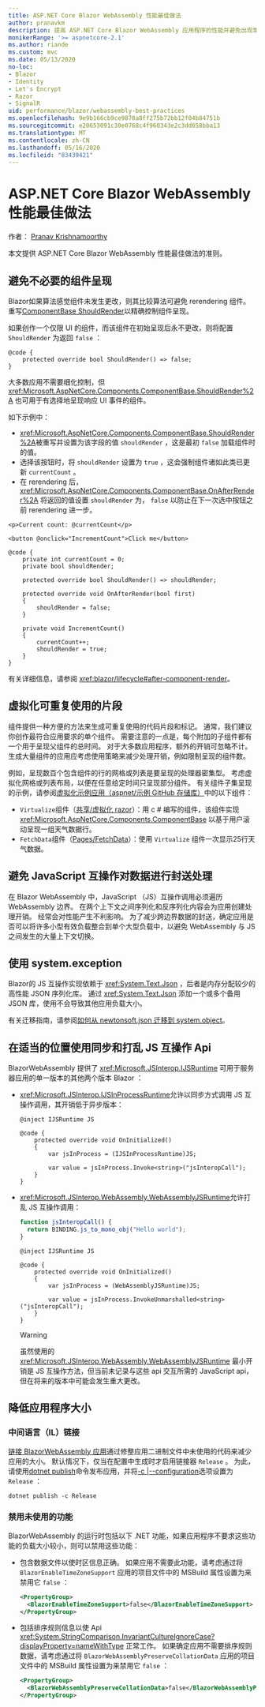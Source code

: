 ```yaml
---
title: ASP.NET Core Blazor WebAssembly 性能最佳做法
author: pranavkm
description: 提高 ASP.NET Core Blazor WebAssembly 应用程序的性能并避免出现常见性能问题的提示。
monikerRange: '>= aspnetcore-2.1'
ms.author: riande
ms.custom: mvc
ms.date: 05/13/2020
no-loc:
- Blazor
- Identity
- Let's Encrypt
- Razor
- SignalR
uid: performance/blazor/webassembly-best-practices
ms.openlocfilehash: 9e9b166cb9ce9870a8ff275b72bb12f04b84751b
ms.sourcegitcommit: e20653091c30e0768c4f960343e2c3dd658bba13
ms.translationtype: MT
ms.contentlocale: zh-CN
ms.lasthandoff: 05/16/2020
ms.locfileid: "83439421"
---
```

# <a name="aspnet-core-blazor-webassembly-performance-best-practices"></a>ASP.NET Core Blazor WebAssembly 性能最佳做法

作者： [Pranav Krishnamoorthy](https://github.com/pranavkm)

本文提供 ASP.NET Core Blazor WebAssembly 性能最佳做法的准则。

## <a name="avoid-unnecessary-component-renders"></a>避免不必要的组件呈现

Blazor如果算法感觉组件未发生更改，则其比较算法可避免 rerendering 组件。 重写[ComponentBase ShouldRender](xref:Microsoft.AspNetCore.Components.ComponentBase.ShouldRender%2A)以精确控制组件呈现。

如果创作一个仅限 UI 的组件，而该组件在初始呈现后永不更改，则将配置 `ShouldRender` 为返回 `false` ：

```razor
@code {
    protected override bool ShouldRender() => false;
}
```

大多数应用不需要细化控制，但 <xref:Microsoft.AspNetCore.Components.ComponentBase.ShouldRender%2A> 也可用于有选择地呈现响应 UI 事件的组件。

如下示例中：

* <xref:Microsoft.AspNetCore.Components.ComponentBase.ShouldRender%2A>被重写并设置为该字段的值 `shouldRender` ，这是最初 `false` 加载组件时的值。
* 选择该按钮时，将 `shouldRender` 设置为 `true` ，这会强制组件诸如此类已更新 `currentCount` 。
* 在 rerendering 后， <xref:Microsoft.AspNetCore.Components.ComponentBase.OnAfterRender%2A> 将返回的值设置 `shouldRender` 为， `false` 以防止在下一次选中按钮之前 rerendering 进一步。

```razor
<p>Current count: @currentCount</p>

<button @onclick="IncrementCount">Click me</button>

@code {
    private int currentCount = 0;
    private bool shouldRender;

    protected override bool ShouldRender() => shouldRender;

    protected override void OnAfterRender(bool first)
    {
        shouldRender = false;
    }

    private void IncrementCount()
    {
        currentCount++;
        shouldRender = true;
    }
}
```

有关详细信息，请参阅 <xref:blazor/lifecycle#after-component-render>。

## <a name="virtualize-re-usable-fragments"></a>虚拟化可重复使用的片段

组件提供一种方便的方法来生成可重复使用的代码片段和标记。 通常，我们建议你创作最符合应用要求的单个组件。 需要注意的一点是，每个附加的子组件都有一个用于呈现父组件的总时间。 对于大多数应用程序，额外的开销可忽略不计。 生成大量组件的应用应考虑使用策略来减少处理开销，例如限制呈现的组件数。

例如，呈现数百个包含组件的行的网格或列表是要呈现的处理器密集型。 考虑虚拟化网格或列表布局，以便在任意给定时间只呈现部分组件。 有关组件子集呈现的示例，请参阅[虚拟化示例应用（aspnet/示例 GitHub 存储库）](https://github.com/aspnet/samples/tree/master/samples/aspnetcore/blazor/Virtualization)中的以下组件：

* `Virtualize`组件（[共享/虚拟化 razor](https://github.com/aspnet/samples/blob/master/samples/aspnetcore/blazor/Virtualization/Shared/Virtualize.cs)）：用 c # 编写的组件，该组件实现 <xref:Microsoft.AspNetCore.Components.ComponentBase> 以基于用户滚动呈现一组天气数据行。
* `FetchData`组件（[Pages/FetchData](https://github.com/aspnet/samples/blob/master/samples/aspnetcore/blazor/Virtualization/Pages/FetchData.razor)）：使用 `Virtualize` 组件一次显示25行天气数据。

## <a name="avoid-javascript-interop-to-marshal-data"></a>避免 JavaScript 互操作对数据进行封送处理

在 Blazor WebAssembly 中，JavaScript （JS）互操作调用必须遍历 WebAssembly 边界。 在两个上下文之间序列化和反序列化内容会为应用创建处理开销。 经常会对性能产生不利影响。 为了减少跨边界数据的封送，确定应用是否可以将许多小型有效负载整合到单个大型负载中，以避免 WebAssembly 与 JS 之间发生的大量上下文切换。

## <a name="use-systemtextjson"></a>使用 system.exception

Blazor的 JS 互操作实现依赖于 <xref:System.Text.Json> ，后者是内存分配较少的高性能 JSON 序列化库。 通过 <xref:System.Text.Json> 添加一个或多个备用 JSON 库，使用不会导致其他应用负载大小。

有关迁移指南，请参阅[如何从 newtonsoft.json 迁移到 system.object](/dotnet/standard/serialization/system-text-json-migrate-from-newtonsoft-how-to)。

## <a name="use-synchronous-and-unmarshalled-js-interop-apis-where-appropriate"></a>在适当的位置使用同步和打乱 JS 互操作 Api

BlazorWebAssembly 提供了 <xref:Microsoft.JSInterop.IJSRuntime> 可用于服务器应用的单一版本的其他两个版本 Blazor ：

* <xref:Microsoft.JSInterop.IJSInProcessRuntime>允许以同步方式调用 JS 互操作调用，其开销低于异步版本：

  ```razor
  @inject IJSRuntime JS

  @code {
      protected override void OnInitialized()
      {
          var jsInProcess = (IJSInProcessRuntime)JS;

          var value = jsInProcess.Invoke<string>("jsInteropCall");
      }
  }
  ```

* <xref:Microsoft.JSInterop.WebAssembly.WebAssemblyJSRuntime>允许打乱 JS 互操作调用：

  ```javascript
  function jsInteropCall() {
    return BINDING.js_to_mono_obj("Hello world");
  }
  ```

  ```razor
  @inject IJSRuntime JS

  @code {
      protected override void OnInitialized()
      {
          var jsInProcess = (WebAssemblyJSRuntime)JS;

          var value = jsInProcess.InvokeUnmarshalled<string>("jsInteropCall");
      }
  }
  ```

  > [!WARNING]
  > 虽然使用的 <xref:Microsoft.JSInterop.WebAssembly.WebAssemblyJSRuntime> 最小开销是 JS 互操作方法，但当前未记录与这些 api 交互所需的 JavaScript api，但在将来的版本中可能会发生重大更改。

## <a name="reduce-app-size"></a>降低应用程序大小

### <a name="intermediate-language-il-linking"></a>中间语言（IL）链接

[链接 BlazorWebAssembly 应用](xref:host-and-deploy/blazor/configure-linker)通过修整应用二进制文件中未使用的代码来减少应用的大小。 默认情况下，仅当在配置中生成时才启用链接器 `Release` 。 为此，请使用[dotnet publish](/dotnet/core/tools/dotnet-publish)命令发布应用，并将[-c |--configuration](/dotnet/core/tools/dotnet-publish#options)选项设置为 `Release` ：

```dotnetcli
dotnet publish -c Release
```

### <a name="disable-unused-features"></a>禁用未使用的功能

BlazorWebAssembly 的运行时包括以下 .NET 功能，如果应用程序不要求这些功能的负载大小较小，则可以禁用这些功能：

* 包含数据文件以使时区信息正确。 如果应用不需要此功能，请考虑通过将 `BlazorEnableTimeZoneSupport` 应用的项目文件中的 MSBuild 属性设置为来禁用它 `false` ：

  ```xml
  <PropertyGroup>
    <BlazorEnableTimeZoneSupport>false</BlazorEnableTimeZoneSupport>
  </PropertyGroup>
  ```

* 包括排序规则信息以使 Api <xref:System.StringComparison.InvariantCultureIgnoreCase?displayProperty=nameWithType> 正常工作。 如果确定应用不需要排序规则数据，请考虑通过将 `BlazorWebAssemblyPreserveCollationData` 应用的项目文件中的 MSBuild 属性设置为来禁用它 `false` ：

  ```xml
  <PropertyGroup>
    <BlazorWebAssemblyPreserveCollationData>false</BlazorWebAssemblyPreserveCollationData>
  </PropertyGroup>
  ```
